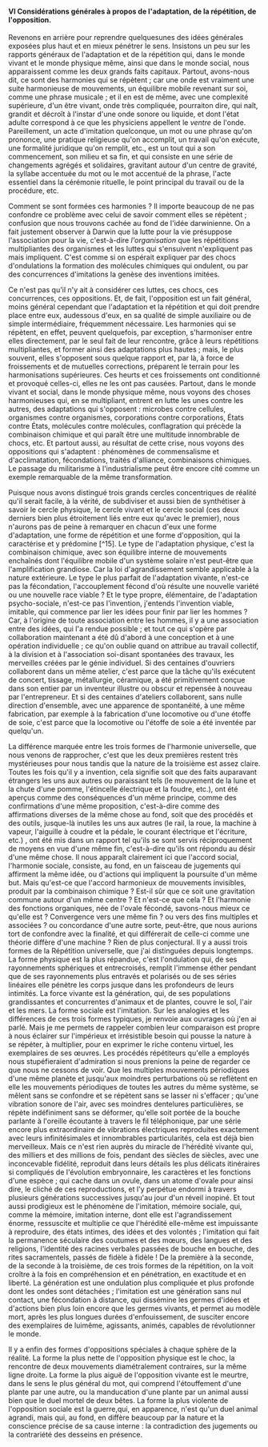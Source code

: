 #### VI Considérations générales à propos de l'adaptation, de la répétition, de l'opposition.

Revenons en arrière pour reprendre quelquesunes des idées générales exposées plus haut et en mieux pénétrer le sens. Insistons un peu sur les rapports généraux de l'adaptation et de la répétition qui, dans le monde vivant et le monde physique même, ainsi que dans le monde social, nous apparaissent comme les deux grands faits capitaux. Partout, avons-nous dit, ce sont des harmonies qui se répètent ; car une onde est vraiment une suite harmonieuse de mouvements, un équilibre mobile revenant sur soi, comme une phrase musicale ; et il en est de même, avec une complexité supérieure, d'un être vivant, onde très compliquée, pourraiton dire, qui naît, grandit et décroît à l'instar d'une onde sonore ou liquide, et dont l'état adulte correspond à ce que les physiciens appellent le _ventre_ de l'onde. Pareillement, un acte d'imitation quelconque, un mot ou une phrase qu'on prononce, une pratique religieuse qu'on accomplit, un travail qu'on exécute, une formalité juridique qu'on remplit, etc., est un tout qui a son commencement, son milieu et sa fin, et qui consiste en une série de changements agrégés et solidaires, gravitant autour d'un centre de gravité, la syllabe accentuée du mot ou le mot accentué de la phrase, l'acte essentiel dans la cérémonie rituelle, le point principal du travail ou de la procédure, etc.

Comment se sont formées ces harmonies ? Il importe beaucoup de ne pas confondre ce problème avec celui de savoir comment elles se répètent ; confusion que nous trouvons cachée au fond de l'idée darwinienne. On a fait justement observer à Darwin que la lutte pour la vie présuppose l'association pour la vie, c'est-à-dire _l'organisation_ que les répétitions multipliantes des organismes et les luttes qui s'ensuivent n'expliquent pas mais impliquent. C'est comme si on espérait expliquer par des chocs d'ondulations la formation des molécules chimiques qui ondulent, ou par des concurrences d'imitations la genèse des inventions imitées.

Ce n'est pas qu'il n'y ait à considérer ces luttes, ces chocs, ces concurrences, ces oppositions. Et, de fait, l'opposition est un fait général, moins général cependant que l'adaptation et la répétition et qui doit prendre place entre eux, audessous d'eux, en sa qualité de simple auxiliaire ou de simple intermédiaire, fréquemment nécessaire. Les harmonies qui se répètent, en effet, peuvent quelquefois, par exception, s'harmoniser entre elles directement, par le seul fait de leur rencontre, grâce à leurs répétitions multipliantes, et former ainsi des adaptations plus hautes ; mais, le plus souvent, elles s'opposent sous quelque rapport et, par là, à force de froissements et de mutuelles corrections, préparent le terrain pour les harmonisations supérieures. Ces heurts et ces froissements ont conditionné et provoqué celles-ci, elles ne les ont pas causées. Partout, dans le monde vivant et social, dans le monde physique même, nous voyons des choses harmonieuses qui, en se multipliant, entrent en lutte les unes contre les autres, des adaptations qui s'opposent : microbes contre cellules, organismes contre organismes, corporations contre corporations, États contre États, molécules contre molécules, conflagration qui précède la combinaison chimique et qui paraît être une multitude innombrable de chocs, etc. Et partout aussi, au résultat de cette crise, nous voyons des oppositions qui s'adaptent : phénomènes de commensalisme et d'acclimatation, fécondations, traités d'alliance, combinaisons chimiques. Le passage du militarisme à l'industrialisme peut être encore cité comme un exemple remarquable de la même transformation.

Puisque nous avons distingué trois grands cercles concentriques de réalité qu'il serait facile, à la vérité, de subdiviser et aussi bien de synthétiser à savoir le cercle physique, le cercle vivant et le cercle social (ces deux derniers bien plus étroitement liés entre eux qu'avec le premier), nous n'aurons pas de peine à remarquer en chacun d'eux une forme d'adaptation, une forme de répétition et une forme d'opposition, qui la caractérise et y prédomine [^15]. Le type de l'adaptation physique, c'est la combinaison chimique, avec son équilibre interne de mouvements enchaînés dont l'équilibre mobile d'un système solaire n'est peut-être que l'amplification grandiose. Car la loi d'agrandissement semble applicable à la nature extérieure. Le type le plus parfait de l'adaptation vivante, n'est-ce pas la fécondation, l'accouplement fécond d'où résulte une nouvelle variété ou une nouvelle race viable ? Et le type propre, élémentaire, de l'adaptation psycho-sociale, n'est-ce pas l'invention, j'entends l'invention viable, imitable, qui commence par lier les idées pour finir par lier les hommes ? Car, à l'origine de toute association entre les hommes, il y a une association entre des idées, qui l'a rendue possible ; et tout ce qui s'opère par collaboration maintenant a été dû d'abord à une conception et à une opération individuelle ; ce qu'on oublie quand on attribue au travail collectif, à la division et à l'association soi-disant spontanées des travaux, les merveilles créées par le génie individuel. Si des centaines d'ouvriers collaborent dans un même atelier, c'est parce que la tâche qu'ils exécutent de concert, tissage, métallurgie, céramique, a été primitivement conçue dans son entier par un inventeur illustre ou obscur et repensée à nouveau par l'entrepreneur. Et si des centaines d'ateliers collaborent, sans nulle direction d'ensemble, avec une apparence de spontanéité, à une même fabrication, par exemple à la fabrication d'une locomotive ou d'une étoffe de soie, c'est parce que la locomotive ou l'étoffe de soie a été inventée par quelqu'un.

La différence marquée entre les trois formes de l'harmonie universelle, que nous venons de rapprocher, c'est que les deux premières restent très mystérieuses pour nous tandis que la nature de la troisième est assez claire. Toutes les fois qu'il y a invention, cela signifie soit que des faits auparavant étrangers les uns aux autres ou paraissant tels (le mouvement de la lune et la chute d'une pomme, l'étincelle électrique et la foudre, etc.), ont été aperçus comme des conséquences d'un même principe, comme des confirmations d'une même proposition, c'est-à-dire comme des affirmations diverses de la même chose au fond, soit que des procédés et des outils, jusque-là inutiles les uns aux autres (le rail, la roue, la machine à vapeur, l'aiguille à coudre et la pédale, le courant électrique et l'écriture, etc.) , ont été mis dans un rapport tel qu'ils se sont servis réciproquement de moyens en vue d'une même fin, c'est-à-dire qu'ils ont répondu au désir d'une même chose. Il nous apparaît clairement ici que l'accord social, l'harmonie sociale, consiste, au fond, en un faisceau de jugements qui affirment la même idée, ou d'actions qui impliquent la poursuite d'un même but. Mais qu'est-ce que l'accord harmonieux de mouvements invisibles, produit par la combinaison chimique ? Est-il sûr que ce soit une gravitation commune autour d'un même centre ? Et n'est-ce que cela ? Et l'harmonie des fonctions organiques, née de l'ovale fécondé, savons-nous mieux ce qu'elle est ? Convergence vers une même fin ? ou vers des fins multiples et associées ? ou concordance d'une autre sorte, peut-être, que nous aurions tort de confondre avec la finalité, et qui différerait de celle-ci comme une théorie diffère d'une machine ? Rien de plus conjectural. Il y a aussi trois formes de la Répétition universelle, que j'ai distinguées depuis longtemps. La forme physique est la plus répandue, c'est l'ondulation qui, de ses rayonnements sphériques et entrecroisés, remplit l'immense éther pendant que de ses rayonnements plus entravés et polarisés ou de ses séries linéaires elle pénètre les corps jusque dans les profondeurs de leurs intimités. La force vivante est la génération, qui, de ses populations grandissantes et concurrentes d'animaux et de plantes, couvre le sol, l'air et les mers. La forme sociale est l'imitation. Sur les analogies et les différences de ces trois formes typiques, je renvoie aux ouvrages où j'en ai parlé. Mais je me permets de rappeler combien leur comparaison est propre à nous éclairer sur l'impérieux et irrésistible besoin qui pousse la nature à se répéter, à multiplier, pour en exprimer le riche contenu virtuel, les exemplaires de ses œuvres. Les procédés répétiteurs qu'elle a employés nous stupéfieraient d'admiration si nous prenions la peine de regarder ce que nous ne cessons de voir. Que les multiples mouvements périodiques d'une même planète et jusqu'aux moindres perturbations où se reflètent en elle les mouvements périodiques de toutes les autres du même système, se mêlent sans se confondre et se répètent sans se lasser ni s'effacer ; qu'une vibration sonore de l'air, avec ses moindres dentelures particulières, se répète indéfiniment sans se déformer, qu'elle soit portée de la bouche parlante à l'oreille écoutante à travers le fil téléphonique, par une série encore plus extraordinaire de vibrations électriques reproduites exactement avec leurs infinitésimales et innombrables particularités, cela est déjà bien merveilleux. Mais ce n'est rien auprès du miracle de l'hérédité vivante qui, des milliers et des millions de fois, pendant des siècles de siècles, avec une inconcevable fidélité, reproduit dans leurs détails les plus délicats itinéraires si compliqués de l'évolution embryonnaire, les caractères et les fonctions d'une espèce ; qui cache dans un ovule, dans un atome d'ovale pour ainsi dire, le cliché de ces reproductions, et l'y perpétue endormi à travers plusieurs générations successives jusqu'au jour d'un réveil inopiné. Et tout aussi prodigieux est le phénomène de l'imitation, mémoire sociale, qui, comme la mémoire, imitation interne, dont elle est l'agrandissement énorme, ressuscite et multiplie ce que l'hérédité elle-même est impuissante à reproduire, des états intimes, des idées et des volontés ; l'imitation qui fait la permanence séculaire des coutumes et des mœurs, des langues et des religions, l'identité des racines verbales passées de bouche en bouche, des rites sacramentels, passés de fidèle à fidèle ! De la première à la seconde, de la seconde à la troisième, de ces trois formes de la répétition, on la voit croître à la fois en compréhension et en pénétration, en exactitude et en liberté. La génération est une ondulation plus compliquée et plus profonde dont les ondes sont détachées ; l'imitation est une génération sans nul contact, une fécondation à distance, qui dissémine les germes d'idées et d'actions bien plus loin encore que les germes vivants, et permet au modèle mort, après les plus longues durées d'enfouissement, de susciter encore des exemplaires de luimême, agissants, animés, capables de révolutionner le monde.

Il y a enfin des formes d'oppositions spéciales à chaque sphère de la réalité. La forme la plus nette de l'opposition physique est le choc, la rencontre de deux mouvements diamétralement contraires, sur la même ligne droite. La forme la plus aiguë de l'opposition vivante est le meurtre, dans le sens le plus général du mot, qui comprend l'étouffement d'une plante par une autre, ou la manducation d'une plante par un animal aussi bien que le duel mortel de deux bêtes. La forme la plus violente de l'opposition sociale est la guerre,qui, en apparence, n'est qu'un duel animal agrandi, mais qui, au fond, en diffère beaucoup par la nature et la conscience précise de sa cause interne : la contradiction des jugements ou la contrariété des desseins en présence.
